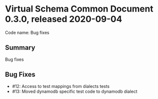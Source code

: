 # Virtual Schema Common Document 0.3.0, released 2020-09-04

Code name: Bug fixes

## Summary

Bug fixes

## Bug Fixes

* #12: Access to test mappings from dialects tests
* #13: Moved dynamodb specific test code to dynamodb dialect